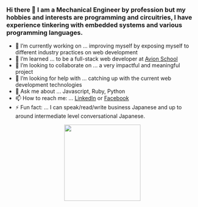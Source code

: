### Hi there 👋 I am a Mechanical Engineer by profession but my hobbies and interests are programming and circuitries, I have experience tinkering with embedded systems and various programming languages.

<!--
**ddcmendoza/ddcmendoza** is a ✨ _special_ ✨ repository because its `README.md` (this file) appears on your GitHub profile.

Here are some ideas to get you started:
-->
- 🔭 I’m currently working on ... improving myself by exposing myself to different industry practices on web development
- 🌱 I’m learned ... to be a full-stack web developer at [Avion School](https://avionschool.com/)
- 👯 I’m looking to collaborate on ... a very impactful and meaningful project
- 🤔 I’m looking for help with ... catching up with the current web development technologies
- 💬 Ask me about ... Javascript, Ruby, Python
- 📫 How to reach me: ... [LinkedIn](https://www.linkedin.com/in/ddcmendoza/) or [Facebook](https://www.facebook.com/deybmen/)
- ⚡ Fun fact: ... I can speak/read/write business Japanese and up to around intermediate level conversational Japanese.


<p align="center">
  <img width="60%" height="100%" style="display:inline;height:200px;width:auto;" align="center" src="https://github-readme-stats.vercel.app/api?username=ddcmendoza&theme=merko&show_icons=true" />
  </p>
